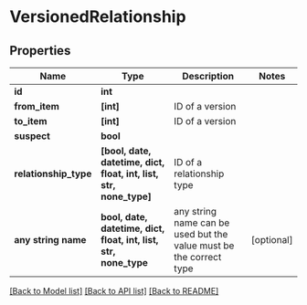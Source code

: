 # VersionedRelationship


## Properties
Name | Type | Description | Notes
------------ | ------------- | ------------- | -------------
**id** | **int** |  | 
**from_item** | **[int]** | ID of a version | 
**to_item** | **[int]** | ID of a version | 
**suspect** | **bool** |  | 
**relationship_type** | **[bool, date, datetime, dict, float, int, list, str, none_type]** | ID of a relationship type | 
**any string name** | **bool, date, datetime, dict, float, int, list, str, none_type** | any string name can be used but the value must be the correct type | [optional]

[[Back to Model list]](../README.md#documentation-for-models) [[Back to API list]](../README.md#documentation-for-api-endpoints) [[Back to README]](../README.md)


